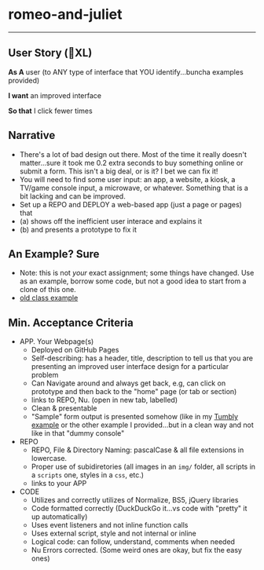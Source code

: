 # romeo-and-juliet
---
## User Story (👕XL)

**As A** user (to ANY type of interface that YOU identify...buncha examples provided)  

**I want** an improved interface

**So that** I click fewer times

## Narrative

- There's a lot of bad design out there. Most of the time it really doesn't matter...sure it took me 0.2 extra seconds to buy something online or submit a form. This isn't a big deal, or is it? I bet we can fix it!
- You will need to find some user input: an app, a website, a kiosk, a TV/game console input, a microwave, or whatever. Something that is a bit lacking and can be improved. 
- Set up a REPO and DEPLOY a web-based app (just a page or pages) that 
- (a) shows off the inefficient user interace and explains it
- (b) and presents a prototype to fix it

## An Example? Sure
- Note: this is not _your_ exact assignment; some things have changed. Use as an example, borrow some code, but not a good idea to start from a clone of this one. 
- [old class example](https://laurencoggin.github.io/FinalProject/index.html)

## Min. Acceptance Criteria
- APP. Your Webpage(s) 
  - Deployed on GitHub Pages
  - Self-describing: has a header, title, description to tell us that you are presenting an improved user interface design for a particular problem
  - Can Navigate around and always get back, e.g, can click on prototype and then back to the "home" page (or tab or section)
  - links to REPO, Nu. (open in new tab, labelled) 
  - Clean & presentable 
  - "Sample" form output is presented somehow (like in my [Tumbly example](https://codepen.io/barrycumbie/pen/pWXWzz) or the other example I provided...but in a clean way and not like in that "dummy console" 
- REPO
  - REPO, File & Directory Naming: pascalCase & all file extensions in lowercase. 
  - Proper use of subidiretories (all images in an `img/` folder, all scripts in a `scripts` one, styles in a `css`, etc.)
  - links to your APP  
- CODE
  - Utilizes and correctly utilizes of Normalize, BS5, jQuery libraries
  - Code formatted correctly (DuckDuckGo it...vs code with "pretty" it up automatically) 
  - Uses event listeners and not inline function calls
  - Uses external script, style and not internal or inline
  - Logical code: can follow, understand, comments when needed
  - Nu Errors corrected. (Some weird ones are okay, but fix the easy ones)  
